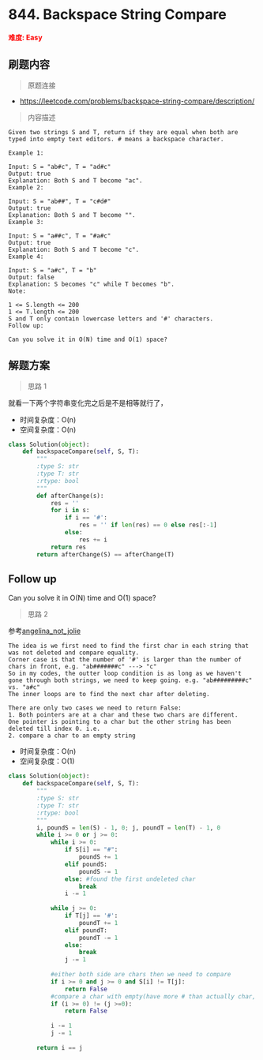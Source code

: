 # 844. Backspace String Compare

**<font color=red>难度: Easy</font>**

## 刷题内容

> 原题连接

* https://leetcode.com/problems/backspace-string-compare/description/

> 内容描述

```
Given two strings S and T, return if they are equal when both are typed into empty text editors. # means a backspace character.

Example 1:

Input: S = "ab#c", T = "ad#c"
Output: true
Explanation: Both S and T become "ac".
Example 2:

Input: S = "ab##", T = "c#d#"
Output: true
Explanation: Both S and T become "".
Example 3:

Input: S = "a##c", T = "#a#c"
Output: true
Explanation: Both S and T become "c".
Example 4:

Input: S = "a#c", T = "b"
Output: false
Explanation: S becomes "c" while T becomes "b".
Note:

1 <= S.length <= 200
1 <= T.length <= 200
S and T only contain lowercase letters and '#' characters.
Follow up:

Can you solve it in O(N) time and O(1) space?
```

## 解题方案

> 思路 1

就看一下两个字符串变化完之后是不是相等就行了，

- 时间复杂度：O(n)
- 空间复杂度：O(n)


```python
class Solution(object):
    def backspaceCompare(self, S, T):
        """
        :type S: str
        :type T: str
        :rtype: bool
        """
        def afterChange(s): 
            res = ''
            for i in s:
                if i == '#':
                    res = '' if len(res) == 0 else res[:-1]
                else:
                    res += i
            return res
        return afterChange(S) == afterChange(T)
```

## Follow up

Can you solve it in O(N) time and O(1) space?

> 思路 2


参考[angelina_not_jolie](https://leetcode.com/problems/backspace-string-compare/discuss/165435/Python-O(1)-space-solution-for-the-follow-up-beats-100-using-two-pointers)
```
The idea is we first need to find the first char in each string that was not deleted and compare equality. 
Corner case is that the number of '#' is larger than the number of chars in front, e.g. "ab#######c" ---> "c"
So in my codes, the outter loop condition is as long as we haven't gone through both strings, we need to keep going. e.g. "ab#########c" vs. "a#c"
The inner loops are to find the next char after deleting.

There are only two cases we need to return False:
1. Both pointers are at a char and these two chars are different.
One pointer is pointing to a char but the other string has been deleted till index 0. i.e. 
2. compare a char to an empty string

```
- 时间复杂度：O(n)
- 空间复杂度：O(1)

```python
class Solution(object):
    def backspaceCompare(self, S, T):
        """
        :type S: str
        :type T: str
        :rtype: bool
        """
        i, poundS = len(S) - 1, 0; j, poundT = len(T) - 1, 0
        while i >= 0 or j >= 0:
            while i >= 0:
                if S[i] == "#":
                    poundS += 1
                elif poundS:
                    poundS -= 1
                else: #found the first undeleted char
                    break
                i -= 1
            
            while j >= 0:
                if T[j] == '#':
                    poundT += 1
                elif poundT:
                    poundT -= 1
                else:
                    break
                j -= 1     
            
            #either both side are chars then we need to compare
            if i >= 0 and j >= 0 and S[i] != T[j]:
                return False
            #compare a char with empty(have more # than actually char, we delete everything before #)
            if (i >= 0) != (j >=0):
                return False
            
            i -= 1
            j -= 1
               
        return i == j 
```
